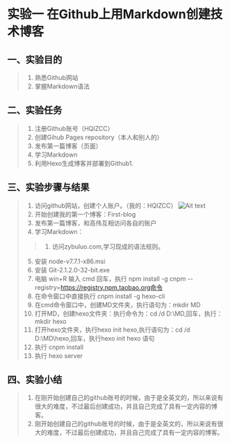 # 实验一 在Github上用Markdown创建技术博客


## 一、实验目的

> 1. 熟悉Github网站
> 2. 掌握Markdown语法


## 二、实验任务

> 1. 注册Github账号（HQIZCC）
> 2. 创建Gihub Pages repository（本人和别人的）
> 3. 发布第一篇博客（页面）
> 4. 学习Markdown
> 5. 利用Hexo生成博客并部署到Github1.


## 三、实验步骤与结果

> 1. 访问github网站，创建个人账户。（我的：HQIZCC）
![Ait text](http://github.com/HQIZCC/First-blog/H/1.png)
> 2. 开始创建我的第一个博客：First-blog
> 3. 发布第一篇博客，和高伟互相访问各自的账户
> 4. 学习Markdown：
>> 1. 访问zybuluo.com,学习现成的语法规则。 
> 5. 安装 node-v7.7.1-x86.msi
> 6. 安装 Git-2.1.2.0-32-bit.exe
> 7. 电脑 win+R 输入 cmd 回车，执行 npm install -g cnpm --registry=https://registry.npm.taobao.org命令
> 8. 在命令窗口中直接执行 cnpm install -g hexo-cli
> 9. 在cmd命令窗口中，创建MD文件夹，执行语句为：mkdir MD
> 10. 打开MD，创建hexo文件夹：执行命令为：cd /d D:\MD,回车，执行：mkdir hexo
> 11. 打开hexo文件夹，执行hexo init hexo,执行语句为：cd /d D:\MD\hexo,回车，执行hexo init hexo 语句
> 12. 执行 cnpm install
> 13. 执行 hexo server

## 四、实验小结
> 1. 在刚开始创建自己的github账号的时候，由于是全英文的，所以来说有很大的难度，不过最后创建成功，并且自己完成了具有一定内容的博客。
> 2. 刚开始创建自己的github账号的时候，由于是全英文的，所以来说有很大的难度，不过最后创建成功，并且自己完成了具有一定内容的博客。

